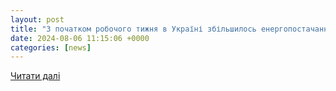 ```yaml
---
layout: post
title: "З початком робочого тижня в Україні збільшилось енергопостачання: ситуація у мережі"
date: 2024-08-06 11:15:06 +0000
categories: [news]
---
```


[Читати далі](https://ua.news/ua/ukraine/z-pochatkom-robochogo-tizhnya-v-ukrayini-zbilshilos-energopostachannya-situatsiya-u-merezhi)
